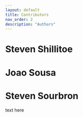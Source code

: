 ```yaml
---
layout: default
title: Contributors
nav_order: 2
description: "Authors"
---
```


# Steven Shillitoe

# Joao Sousa

# Steven Sourbron

text here